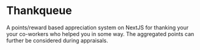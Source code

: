 # Thankqueue
A points/reward based appreciation system on NextJS for thanking your your co-workers who helped you in some way. The aggregated points can further be considered during appraisals.
